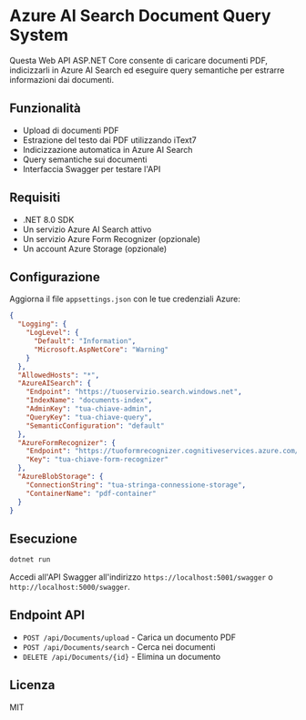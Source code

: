 # Azure AI Search Document Query System

Questa Web API ASP.NET Core consente di caricare documenti PDF, indicizzarli in Azure AI Search ed eseguire query semantiche per estrarre informazioni dai documenti.

## Funzionalità

- Upload di documenti PDF
- Estrazione del testo dai PDF utilizzando iText7
- Indicizzazione automatica in Azure AI Search
- Query semantiche sui documenti
- Interfaccia Swagger per testare l'API

## Requisiti

- .NET 8.0 SDK
- Un servizio Azure AI Search attivo
- Un servizio Azure Form Recognizer (opzionale)
- Un account Azure Storage (opzionale)

## Configurazione

Aggiorna il file `appsettings.json` con le tue credenziali Azure:

```json
{
  "Logging": {
    "LogLevel": {
      "Default": "Information",
      "Microsoft.AspNetCore": "Warning"
    }
  },
  "AllowedHosts": "*",
  "AzureAISearch": {
    "Endpoint": "https://tuoservizio.search.windows.net",
    "IndexName": "documents-index",
    "AdminKey": "tua-chiave-admin",
    "QueryKey": "tua-chiave-query",
    "SemanticConfiguration": "default"
  },
  "AzureFormRecognizer": {
    "Endpoint": "https://tuoformrecognizer.cognitiveservices.azure.com/",
    "Key": "tua-chiave-form-recognizer"
  },
  "AzureBlobStorage": {
    "ConnectionString": "tua-stringa-connessione-storage",
    "ContainerName": "pdf-container"
  }
}
```

## Esecuzione

```bash
dotnet run
```

Accedi all'API Swagger all'indirizzo `https://localhost:5001/swagger` o `http://localhost:5000/swagger`.

## Endpoint API

- `POST /api/Documents/upload` - Carica un documento PDF
- `POST /api/Documents/search` - Cerca nei documenti
- `DELETE /api/Documents/{id}` - Elimina un documento

## Licenza

MIT
